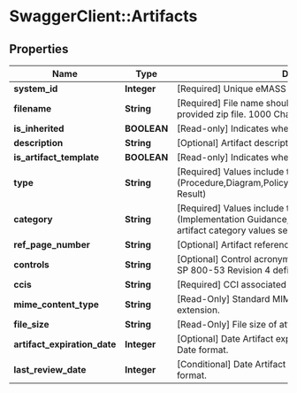 # SwaggerClient::Artifacts

## Properties
Name | Type | Description | Notes
------------ | ------------- | ------------- | -------------
**system_id** | **Integer** | [Required] Unique eMASS system identifier. | [optional] 
**filename** | **String** | [Required] File name should match exactly one file within the provided zip file. 1000 Characters. | [optional] 
**is_inherited** | **BOOLEAN** | [Read-only] Indicates whether an artifact is inherited. | [optional] 
**description** | **String** | [Optional] Artifact description. 2000 Characters. | [optional] 
**is_artifact_template** | **BOOLEAN** | [Read-only] Indicates whether an artifact template. | [optional] 
**type** | **String** | [Required] Values include the following options: (Procedure,Diagram,Policy,Labor,Document,Image,Other,Scan Result) | [optional] 
**category** | **String** | [Required] Values include the following options: (Implementation Guidance,Evidence). May also accept custom artifact category values set by system administrators. | [optional] 
**ref_page_number** | **String** | [Optional] Artifact reference page number. 50 Characters. | [optional] 
**controls** | **String** | [Optional] Control acronym associated with the artifact. NIST SP 800-53 Revision 4 defined. | [optional] 
**ccis** | **String** | [Required] CCI associated with test result. | [optional] 
**mime_content_type** | **String** | [Read-Only] Standard MIME content type derived from file extension. | [optional] 
**file_size** | **String** | [Read-Only] File size of attached artifact. | [optional] 
**artifact_expiration_date** | **Integer** | [Optional] Date Artifact expires and requires review. In Unix Date format. | [optional] 
**last_review_date** | **Integer** | [Conditional] Date Artifact was last reviewed.. Unix time format. | [optional] 

